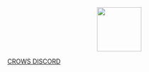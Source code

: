 <div id="header" align="center">
  <img src="https://media1.giphy.com/media/D3AK4EgmCnsvC/giphy.gif?cid=ecf05e47axxophbt8jj0mg5aww5wdqvg77fpxnjao7yhws1i&rid=giphy.gif&ct=g" width="100"/>
</div>

[CROWS DISCORD](https://discord.gg/crows)
